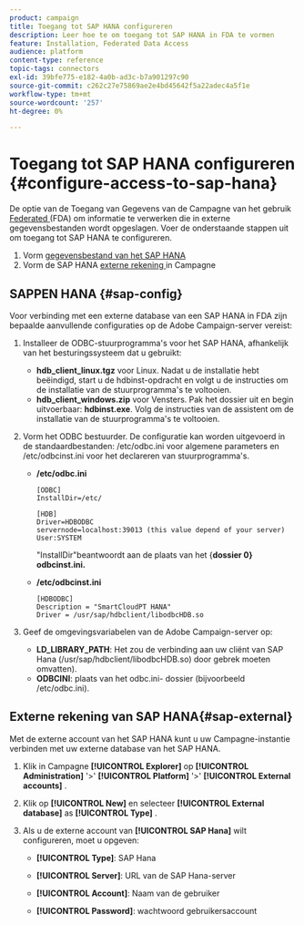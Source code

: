 ```yaml
---
product: campaign
title: Toegang tot SAP HANA configureren
description: Leer hoe te om toegang tot SAP HANA in FDA te vormen
feature: Installation, Federated Data Access
audience: platform
content-type: reference
topic-tags: connectors
exl-id: 39bfe775-e182-4a0b-ad3c-b7a901297c90
source-git-commit: c262c27e75869ae2e4bd45642f5a22adec4a5f1e
workflow-type: tm+mt
source-wordcount: '257'
ht-degree: 0%

---
```


# Toegang tot SAP HANA configureren {#configure-access-to-sap-hana}



De optie van de Toegang van Gegevens van de Campagne van het gebruik [ Federated ](../../installation/using/about-fda.md) (FDA) om informatie te verwerken die in externe gegevensbestanden wordt opgeslagen. Voer de onderstaande stappen uit om toegang tot SAP HANA te configureren.

1. Vorm [ gegevensbestand van het SAP HANA ](#sap-config)
1. Vorm de SAP HANA [ externe rekening ](#sap-external) in Campagne

## SAPPEN HANA {#sap-config}

Voor verbinding met een externe database van een SAP HANA in FDA zijn bepaalde aanvullende configuraties op de Adobe Campaign-server vereist:

1. Installeer de ODBC-stuurprogramma&#39;s voor het SAP HANA, afhankelijk van het besturingssysteem dat u gebruikt:

   * **hdb_client_linux.tgz** voor Linux. Nadat u de installatie hebt beëindigd, start u de hdbinst-opdracht en volgt u de instructies om de installatie van de stuurprogramma&#39;s te voltooien.
   * **hdb_client_windows.zip** voor Vensters. Pak het dossier uit en begin uitvoerbaar: **hdbinst.exe**. Volg de instructies van de assistent om de installatie van de stuurprogramma&#39;s te voltooien.

1. Vorm het ODBC bestuurder. De configuratie kan worden uitgevoerd in de standaardbestanden: /etc/odbc.ini voor algemene parameters en /etc/odbcinst.ini voor het declareren van stuurprogramma&#39;s.

   * **/etc/odbc.ini**

     ```
     [ODBC]
     InstallDir=/etc/
     
     [HDB]
     Driver=HDBODBC
     servernode=localhost:39013 (this value depend of your server)
     User:SYSTEM
     ```

     &quot;InstallDir&quot;beantwoordt aan de plaats van het {**dossier 0} odbcinst.ini.**

   * **/etc/odbcinst.ini**

     ```
     [HDBODBC]
     Description = "SmartCloudPT HANA"
     Driver = /usr/sap/hdbclient/libodbcHDB.so
     ```

1. Geef de omgevingsvariabelen van de Adobe Campaign-server op:

   * **LD_LIBRARY_PATH**: Het zou de verbinding aan uw cliënt van SAP Hana (/usr/sap/hdbclient/libodbcHDB.so) door gebrek moeten omvatten).
   * **ODBCINI**: plaats van het odbc.ini- dossier (bijvoorbeeld /etc/odbc.ini).

## Externe rekening van SAP HANA{#sap-external}

Met de externe account van het SAP HANA kunt u uw Campagne-instantie verbinden met uw externe database van het SAP HANA.

1. Klik in Campagne **[!UICONTROL Explorer]** op **[!UICONTROL Administration]** &#39;>&#39; **[!UICONTROL Platform]** &#39;>&#39; **[!UICONTROL External accounts]** .

1. Klik op **[!UICONTROL New]** en selecteer **[!UICONTROL External database]** as **[!UICONTROL Type]** .

1. Als u de externe account van **[!UICONTROL SAP Hana]** wilt configureren, moet u opgeven:

   * **[!UICONTROL Type]**: SAP Hana

   * **[!UICONTROL Server]**: URL van de SAP Hana-server

   * **[!UICONTROL Account]**: Naam van de gebruiker

   * **[!UICONTROL Password]**: wachtwoord gebruikersaccount
